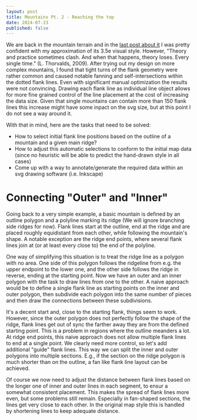 ```yaml
---
layout: post
title: Mountains Pt. 2 - Reaching the top
date: 2024-07-23
published: false
---
```


We are back in the mountain terrain and in the [last post about it](/vectorized-realms/mountains/) I was pretty confident with my approximation of its 3.5e visual style. However, "Theory and practice sometimes clash. And when that happens, theory loses. Every single time." (L. Thorvalds, 2009). After trying out my design on more complex mountains, I found that tight turns of the flank geometry were rather common and caused notable fanning and self-intersections within the dotted flank lines. Even with significant manual optimization the results were not convincing. Drawing each flank line as individual line object allows for more fine grained control of the line placement at the cost of increasing the data size. Given that single mountains can contain more than 150 flank lines this increase might have some inpact on the svg size, but at this point I do not see a way around it.

With that in mind, here are the tasks that need to be solved:

* How to select initial flank line positions based on the outline of a mountain and a given main ridge?
* How to adjust this automatic selections to conform to the initial map data (since no heuristic will be able to predict the hand-drawn style in all cases)
* Come up with a way to annotate/generate the required data within an svg drawing software (i.e. Inkscape)

# Connecting "Outer" and "Inner"

Going back to a very simple example, a basic mountain is defined by an outline polygon and a polyline marking its ridge (We will ignore branching side ridges for now). Flank lines start at the outline, end at the ridge and are placed roughly equidistant from each other, while following the mountain's shape. A notable exception are the ridge end points, where several flank lines join at (or at least every close to) the end of the polyline. 

One way of simplifying this situation is to treat the ridge line as a polygon with no area. One side of this polygon follows the ridgeline from e.g. the upper endpoint to the lower one, and the other side follows the ridge in reverse, ending at the starting point. Now we have an outer and an inner polygon with the task to draw lines from one to the other. A naive approach would be to define a single flank line as starting points on the inner and outer polygon, then subdivide each polygon into the same number of pieces and then draw the connections between these subdivisions.

<!--more-->

It's a decent start and, close to the starting flank, things seem to work. However, since the outer polygon does not perfectly follow the shape of the ridge, flank lines get out of sync the farther away they are from the defined starting point. This is a problem in regions where the outline meanders a lot. At ridge end points, this naive approach does not allow multiple flank lines to end at a single point. We clearly need more control, so let's add additional "guide" flank lines. This way we can split the inner and outer polygons into multiple sections. E.g., if the section on the ridge polygon is much shorter than on the outline, a fan like flank line layout can be achieved.

Of course we now need to adjust the distance between flank lines based on the longer one of inner and outer lines in each segment, to ensur a somewhat consistent placement. This makes the spread of flank lines more even, but some problems still remain. Especially in fan-shaped sections, the lines get very close to each other. In the original map style this is handled by shortening lines to keep adequate distance.

